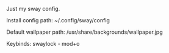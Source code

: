 Just my sway config.

Install config path:
~/.config/sway/config

Default wallpaper path:
/usr/share/backgrounds/wallpaper.jpg

Keybinds:
swaylock - mod+o
